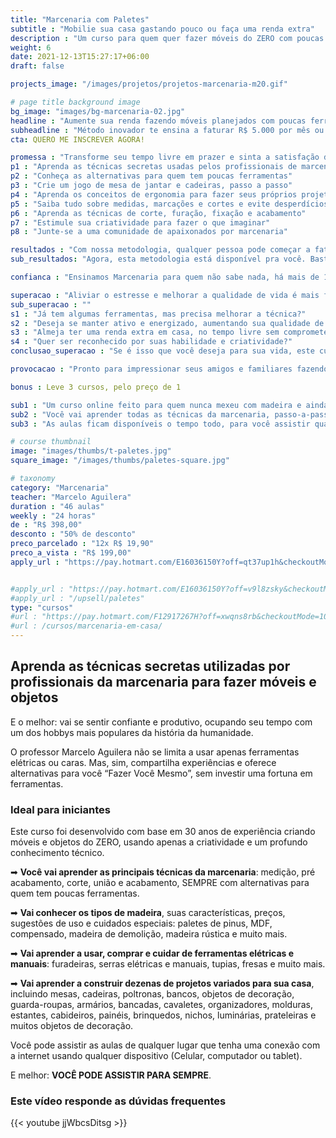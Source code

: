 ```yaml
---
title: "Marcenaria com Paletes"
subtitle : "Mobilie sua casa gastando pouco ou faça uma renda extra"
description : "Um curso para quem quer fazer móveis do ZERO com poucas ferramentas"
weight: 6
date: 2021-12-13T15:27:17+06:00
draft: false

projects_image: "/images/projetos/projetos-marcenaria-m20.gif"

# page title background image
bg_image: "images/bg-marcenaria-02.jpg"
headline : "Aumente sua renda fazendo móveis planejados com poucas ferramentas"
subheadline : "Método inovador te ensina a faturar R$ 5.000 por mês ou mais, construindo móveis sob medida com praticidade e economia"
cta: QUERO ME INSCREVER AGORA!

promessa : "Transforme seu tempo livre em prazer e sinta a satisfação de dizer fui eu que fiz"
p1 : "Aprenda as técnicas secretas usadas pelos profissionais de marcenaria"
p2 : "Conheça as alternativas para quem tem poucas ferramentas"
p3 : "Crie um jogo de mesa de jantar e cadeiras, passo a passo"
p4 : "Aprenda os conceitos de ergonomia para fazer seus próprios projetos"
p5 : "Saiba tudo sobre medidas, marcações e cortes e evite desperdícios"
p6 : "Aprenda as técnicas de corte, furação, fixação e acabamento"
p7 : "Estimule sua criatividade para fazer o que imaginar"
p8 : "Junte-se a uma comunidade de apaixonados por marcenaria"

resultados : "Com nossa metodologia, qualquer pessoa pode começar a faturar rápido"
sub_resultados: "Agora, esta metodologia está disponível pra você. Basta ver os resultados de alguns dos nossos alunos:"

confianca : "Ensinamos Marcenaria para quem não sabe nada, há mais de 11 anos"

superacao : "Aliviar o estresse e melhorar a qualidade de vida é mais fácil do que você imagina"
sub_superacao : ""
s1 : "Já tem algumas ferramentas, mas precisa melhorar a técnica?"
s2 : "Deseja se manter ativo e energizado, aumentando sua qualidade de vida?"
s3 : "Almeja ter uma renda extra em casa, no tempo livre sem comprometer o lazer?"
s4 : "Quer ser reconhecido por suas habilidade e criatividade?"
conclusao_superacao : "Se é isso que você deseja para sua vida, este curso é pra você"

provocacao : "Pronto para impressionar seus amigos e familiares fazendo seus móveis?"

bonus : Leve 3 cursos, pelo preço de 1

sub1 : "Um curso online feito para quem nunca mexeu com madeira e ainda não tem uma oficina montada."
sub2 : "Você vai aprender todas as técnicas da marcenaria, passo-a-passo, em vídeo aulas muito bem explicadas."
sub3 : "As aulas ficam disponíveis o tempo todo, para você assistir quando quiser e de onde quiser. E você terá acesso a um grupo exclusivo no Telegram, para resolver todas as suas dúvidas."

# course thumbnail
image: "images/thumbs/t-paletes.jpg"
square_image: "/images/thumbs/paletes-square.jpg"

# taxonomy
category: "Marcenaria"
teacher: "Marcelo Aguilera"
duration : "46 aulas"
weekly : "24 horas"
de : "R$ 398,00"
desconto : "50% de desconto"
preco_parcelado : "12x R$ 19,90"
preco_a_vista : "R$ 199,00"
apply_url : "https://pay.hotmart.com/E16036150Y?off=qt37up1h&checkoutMode=10"


#apply_url : "https://pay.hotmart.com/E16036150Y?off=v9l8zsky&checkoutMode=10&offDiscount=70OFF"
#apply_url : "/upsell/paletes"
type: "cursos"
#url : "https://pay.hotmart.com/F12917267H?off=xwqns8rb&checkoutMode=10&offDiscount=FELIZNATAL"
#url : /cursos/marcenaria-em-casa/
---
```


## Aprenda as técnicas secretas utilizadas por profissionais da marcenaria para fazer móveis e objetos

E o melhor: vai se sentir confiante e produtivo, ocupando seu tempo com um dos hobbys mais populares da história da humanidade.

O professor Marcelo Aguilera não se limita a usar apenas ferramentas elétricas ou caras. Mas, sim, compartilha experiências e oferece alternativas para você “Fazer Você Mesmo”, sem investir uma fortuna em ferramentas.

### Ideal para iniciantes

Este curso foi desenvolvido com base em 30 anos de experiência criando móveis e objetos do ZERO, usando apenas a criatividade e um profundo conhecimento técnico.

➡ **Você vai aprender as principais técnicas da marcenaria**: medição, pré acabamento, corte, união e acabamento, SEMPRE com alternativas para quem tem poucas ferramentas.

➡ **Vai conhecer os tipos de madeira**, suas características, preços, sugestões de uso e cuidados especiais: paletes de pinus, MDF, compensado, madeira de demolição, madeira rústica e muito mais.

➡ **Vai aprender a usar, comprar e cuidar de ferramentas elétricas e manuais**: furadeiras, serras elétricas e manuais, tupias, fresas e muito mais.

➡ **Vai aprender a construir dezenas de projetos variados para sua casa**, incluindo mesas, cadeiras, poltronas, bancos, objetos de decoração, guarda-roupas, armários, bancadas, cavaletes, organizadores, molduras, estantes, cabideiros, painéis, brinquedos, nichos, luminárias, prateleiras e muitos objetos de decoração.

Você pode assistir as aulas de qualquer lugar que tenha uma conexão com a internet usando qualquer dispositivo (Celular, computador ou tablet).

E melhor: **VOCÊ PODE ASSISTIR PARA SEMPRE**.

### Este vídeo responde as dúvidas frequentes
{{< youtube jjWbcsDitsg >}}
